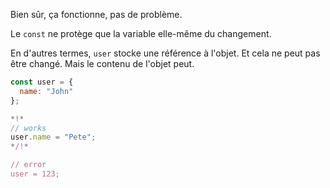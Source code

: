 Bien sûr, ça fonctionne, pas de problème.

Le `const` ne protège que la variable elle-même du changement.

En d'autres termes, `user` stocke une référence à l'objet. Et cela ne peut pas être changé. Mais le contenu de l'objet peut.

```js run
const user = {
  name: "John"
};

*!*
// works
user.name = "Pete";
*/!*

// error
user = 123;
```
